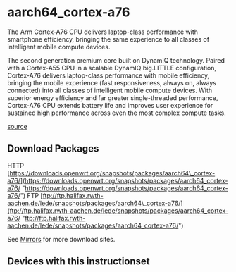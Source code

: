 # aarch64\_cortex-a76

The Arm Cortex-A76 CPU delivers laptop-class performance with smartphone efficiency, bringing the same experience to all classes of intelligent mobile compute devices.

The second generation premium core built on DynamIQ technology. Paired with a Cortex-A55 CPU in a scalable DynamIQ big.LITTLE configuration, Cortex-A76 delivers laptop-class performance with mobile efficiency, bringing the mobile experience (fast responsiveness, always on, always connected) into all classes of intelligent mobile compute devices. With superior energy efficiency and far greater single-threaded performance, Cortex-A76 CPU extends battery life and improves user experience for sustained high performance across even the most complex compute tasks.

[source](https://developer.arm.com/Processors/Cortex-A76 "https://developer.arm.com/Processors/Cortex-A76")

## Download Packages

HTTP [https://downloads.openwrt.org/snapshots/packages/aarch64\_cortex-a76/](https://downloads.openwrt.org/snapshots/packages/aarch64_cortex-a76/ "https://downloads.openwrt.org/snapshots/packages/aarch64_cortex-a76/") FTP [ftp://ftp.halifax.rwth-aachen.de/lede/snapshots/packages/aarch64\_cortex-a76/](ftp://ftp.halifax.rwth-aachen.de/lede/snapshots/packages/aarch64_cortex-a76/ "ftp://ftp.halifax.rwth-aachen.de/lede/snapshots/packages/aarch64_cortex-a76/")

See [Mirrors](/downloads#mirrors "downloads") for more download sites.

## Devices with this instructionset
